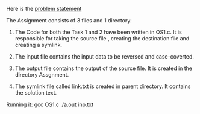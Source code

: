 Here is the [problem statement](https://github.com/abhisheknalla/OS_reverseFileContents/blob/master/problem.pdf)

The Assignment consists of 3 files and 1 directory:

1) The Code for both the Task 1 and 2 have been written in OS1.c. 
   It is responsible for taking the source file , creating the destination file
   and creating a symlink.

2) The input file contains the input data to be reversed and case-coverted.

3) The output file contains the output of the source file. It is created in the directory Assgnment.

4) The symlink file called link.txt is created in parent directory. It contains the solution text.

Running it: gcc OS1.c
            ./a.out inp.txt
